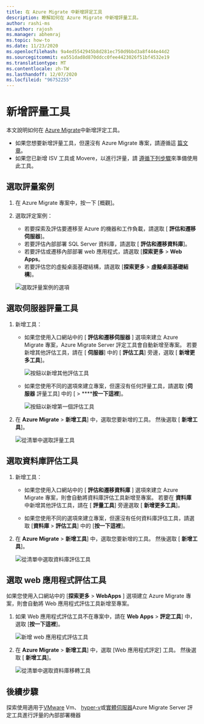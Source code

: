 ```yaml
---
title: 在 Azure Migrate 中新增評定工具
description: 瞭解如何在 Azure Migrate 中新增評量工具。
author: rashi-ms
ms.author: rajosh
ms.manager: abhemraj
ms.topic: how-to
ms.date: 11/23/2020
ms.openlocfilehash: 9a4ed5542945b8d281ec750d9bbd3a8f444e44d2
ms.sourcegitcommit: ea551dad8d870ddcc0fee4423026f51bf4532e19
ms.translationtype: MT
ms.contentlocale: zh-TW
ms.lasthandoff: 12/07/2020
ms.locfileid: "96752255"
---
```

# <a name="add-assessment-tools"></a>新增評量工具

本文說明如何在 [Azure Migrate](./migrate-services-overview.md)中新增評定工具。 

- 如果您想要新增評量工具，但還沒有 Azure Migrate 專案，請遵循這 [篇文章](create-manage-projects.md)。
- 如果您已新增 ISV 工具或 Movere，以進行評量，請 [遵循下列步驟](prepare-isv-movere.md)來準備使用此工具。

## <a name="select-an-assessment-scenario"></a>選取評量案例

1. 在 Azure Migrate 專案中，按一下 [概觀]。
2. 選取評定案例：

    - 若要探索及評估要遷移至 Azure 的機器和工作負載，請選取 [ **評估和遷移伺服器**]。
    - 若要評估內部部署 SQL Server 資料庫，請選取 [ **評估和遷移資料庫**]。
    - 若要評估或遷移內部部署 web 應用程式，請選取 [**探索更多**  >  **Web Apps**。
    - 若要評估您的虛擬桌面基礎結構，請選取 [**探索更多**  >  **虛擬桌面基礎結構**]。

    ![選取評量案例的選項](./media/how-to-assess/assess-scenario.png)

## <a name="select-a-server-assessment-tool"></a>選取伺服器評量工具 


1. 新增工具：

    - 如果您使用入口網站中的 [ **評估和遷移伺服器** ] 選項來建立 Azure Migrate 專案，Azure Migrate Server 評定工具會自動新增至專案。 若要新增其他評估工具，請在 [ **伺服器**] 中的 [ **評估工具**] 旁邊，選取 [ **新增更多工具**]。
    
         ![按鈕以新增其他評估工具](./media/how-to-assess/add-assessment-tool.png)

    - 如果您使用不同的選項來建立專案，但還沒有任何評量工具，請選取 [**伺服器** 評量工具] 中的 [  >  ******按一下這裡**]。

        ![按鈕以新增第一個評估工具](./media/how-to-assess/no-assessment-tool.png)

2. 在 **Azure Migrate**  >  **新增工具**] 中，選取您要新增的工具。 然後選取 [ **新增工具**]。

    ![從清單中選取評量工具](./media/how-to-assess/select-assessment-tool.png)



## <a name="select-a-database-assessment-tool"></a>選取資料庫評估工具

1. 新增工具：

    - 如果您使用入口網站中的 [ **評估和遷移資料庫** ] 選項來建立 Azure Migrate 專案，則會自動將資料庫評估工具新增至專案。 若要在 **資料庫** 中新增其他評估工具，請在 [ **評量工具**] 旁邊選取 [ **新增更多工具**]。

    - 如果您使用不同的選項來建立專案，但還沒有任何資料庫評估工具，請選取 [**資料庫**  >  **評估工具**] 中的 [**按一下這裡**]。

2. 在 **Azure Migrate**  >  **新增工具**] 中，選取您要新增的工具。 然後選取 [ **新增工具**]。

    ![從清單中選取資料庫評估工具](./media/how-to-assess/select-database-assessment-tool.png)


## <a name="select-a-web-app-assessment-tool"></a>選取 web 應用程式評估工具

如果您使用入口網站中的 [**探索更多**  >  **WebApps** ] 選項建立 Azure Migrate 專案，則會自動將 Web 應用程式評估工具新增至專案。 


1. 如果 Web 應用程式評估工具不在專案中，請在 **Web Apps**  >  **評定工具**] 中，選取 [**按一下這裡**]。
    
    ![新增 web 應用程式評估工具](./media/how-to-assess/no-web-app-assessment-tool.png)


2. 在 **Azure Migrate**  >  **新增工具**] 中，選取 [Web 應用程式評定] 工具。 然後選取 [ **新增工具**]。

    ![從清單中選取資料庫移轉工具](./media/how-to-assess/select-web-app-assessment-tool.png)

 


## <a name="next-steps"></a>後續步驟

探索使用適用于[VMware](./tutorial-discover-vmware.md) Vm、 [hyper-v](./tutorial-discover-hyper-v.md)或[實體伺服器](./tutorial-discover-physical.md)Azure Migrate Server 評定工具進行評量的內部部署機器